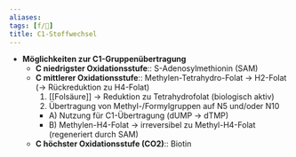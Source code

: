 ```yaml
---
aliases: 
tags: [f/🧪]
title: C1-Stoffwechsel
---
```



- **Möglichkeiten zur C1-Gruppenübertragung**
    - **C niedrigster Oxidationsstufe**:: S-Adenosylmethionin (SAM)
    - **C mittlerer Oxidationsstufe**:: Methylen-Tetrahydro-Folat → H2-Folat (→ Rückreduktion zu H4-Folat)
        1. [[Folsäure]] → Reduktion zu Tetrahydrofolat (biologisch aktiv)
        2. Übertragung von Methyl-/Formylgruppen auf N5 und/oder N10
        - A) Nutzung für C1-Übertragung (dUMP → dTMP)
        - B) Methylen-H4-Folat → irreversibel zu Methyl-H4-Folat (regeneriert durch SAM)
    - **C höchster Oxidationsstufe (CO2)**:: Biotin